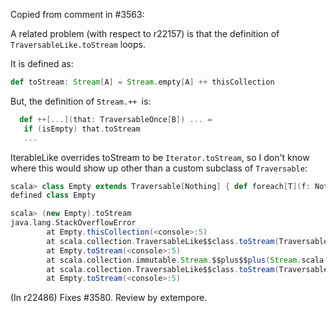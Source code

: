 Copied from comment in #3563:

A related problem (with respect to r22157) is that the definition of `TraversableLike.toStream` loops.

It is defined as:

```scala
def toStream: Stream[A] = Stream.empty[A] ++ thisCollection
```

But, the definition of `Stream.++ `is:

```scala
  def ++[...](that: TraversableOnce[B]) ... =
   if (isEmpty) that.toStream
   ...
```

IterableLike overrides toStream to be `Iterator.toStream`, so I don't know where this would show up other than a custom subclass of `Traversable`:

```scala
scala> class Empty extends Traversable[Nothing] { def foreach[T](f: Nothing => T) {} }
defined class Empty

scala> (new Empty).toStream                                                           
java.lang.StackOverflowError
        at Empty.thisCollection(<console>:5)
        at scala.collection.TraversableLike$$class.toStream(TraversableLike.scala:701)
        at Empty.toStream(<console>:5)
        at scala.collection.immutable.Stream.$$plus$$plus(Stream.scala:143)
        at scala.collection.TraversableLike$$class.toStream(TraversableLike.scala:701)
        at Empty.toStream(<console>:5)
```
(In r22486) Fixes #3580. Review by extempore.
